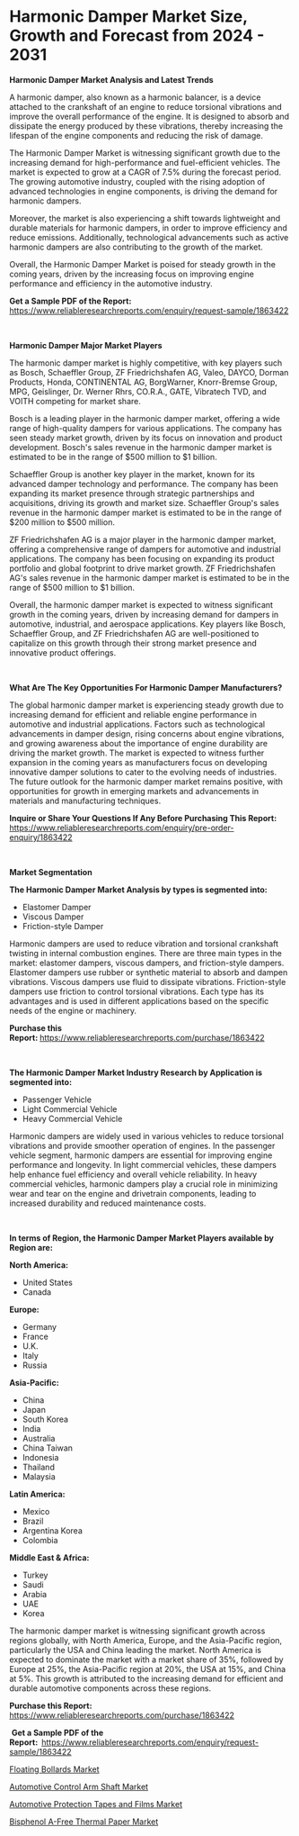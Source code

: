 <p><h1>Harmonic Damper Market Size, Growth and Forecast from 2024 - 2031</h1></p><p><strong>Harmonic Damper Market Analysis and Latest Trends</strong></p>
<p><p>A harmonic damper, also known as a harmonic balancer, is a device attached to the crankshaft of an engine to reduce torsional vibrations and improve the overall performance of the engine. It is designed to absorb and dissipate the energy produced by these vibrations, thereby increasing the lifespan of the engine components and reducing the risk of damage.</p><p>The Harmonic Damper Market is witnessing significant growth due to the increasing demand for high-performance and fuel-efficient vehicles. The market is expected to grow at a CAGR of 7.5% during the forecast period. The growing automotive industry, coupled with the rising adoption of advanced technologies in engine components, is driving the demand for harmonic dampers.</p><p>Moreover, the market is also experiencing a shift towards lightweight and durable materials for harmonic dampers, in order to improve efficiency and reduce emissions. Additionally, technological advancements such as active harmonic dampers are also contributing to the growth of the market.</p><p>Overall, the Harmonic Damper Market is poised for steady growth in the coming years, driven by the increasing focus on improving engine performance and efficiency in the automotive industry.</p></p>
<p><strong>Get a Sample PDF of the Report:&nbsp;</strong> <a href="https://www.reliableresearchreports.com/enquiry/request-sample/1863422">https://www.reliableresearchreports.com/enquiry/request-sample/1863422</a></p>
<p>&nbsp;</p>
<p><strong>Harmonic Damper Major Market Players</strong></p>
<p><p>The harmonic damper market is highly competitive, with key players such as Bosch, Schaeffler Group, ZF Friedrichshafen AG, Valeo, DAYCO, Dorman Products, Honda, CONTINENTAL AG, BorgWarner, Knorr-Bremse Group, MPG, Geislinger, Dr. Werner Rhrs, CO.R.A., GATE, Vibratech TVD, and VOITH competing for market share.</p><p>Bosch is a leading player in the harmonic damper market, offering a wide range of high-quality dampers for various applications. The company has seen steady market growth, driven by its focus on innovation and product development. Bosch's sales revenue in the harmonic damper market is estimated to be in the range of $500 million to $1 billion.</p><p>Schaeffler Group is another key player in the market, known for its advanced damper technology and performance. The company has been expanding its market presence through strategic partnerships and acquisitions, driving its growth and market size. Schaeffler Group's sales revenue in the harmonic damper market is estimated to be in the range of $200 million to $500 million.</p><p>ZF Friedrichshafen AG is a major player in the harmonic damper market, offering a comprehensive range of dampers for automotive and industrial applications. The company has been focusing on expanding its product portfolio and global footprint to drive market growth. ZF Friedrichshafen AG's sales revenue in the harmonic damper market is estimated to be in the range of $500 million to $1 billion.</p><p>Overall, the harmonic damper market is expected to witness significant growth in the coming years, driven by increasing demand for dampers in automotive, industrial, and aerospace applications. Key players like Bosch, Schaeffler Group, and ZF Friedrichshafen AG are well-positioned to capitalize on this growth through their strong market presence and innovative product offerings.</p></p>
<p>&nbsp;</p>
<p><strong>What Are The Key Opportunities For Harmonic Damper Manufacturers?</strong></p>
<p><p>The global harmonic damper market is experiencing steady growth due to increasing demand for efficient and reliable engine performance in automotive and industrial applications. Factors such as technological advancements in damper design, rising concerns about engine vibrations, and growing awareness about the importance of engine durability are driving the market growth. The market is expected to witness further expansion in the coming years as manufacturers focus on developing innovative damper solutions to cater to the evolving needs of industries. The future outlook for the harmonic damper market remains positive, with opportunities for growth in emerging markets and advancements in materials and manufacturing techniques.</p></p>
<p><strong>Inquire or Share Your Questions If Any Before Purchasing This Report:</strong> <a href="https://www.reliableresearchreports.com/enquiry/pre-order-enquiry/1863422">https://www.reliableresearchreports.com/enquiry/pre-order-enquiry/1863422</a></p>
<p>&nbsp;</p>
<p><strong>Market Segmentation</strong></p>
<p><strong>The Harmonic Damper Market Analysis by types is segmented into:</strong></p>
<p><ul><li>Elastomer Damper</li><li>Viscous Damper</li><li>Friction-style Damper</li></ul></p>
<p><p>Harmonic dampers are used to reduce vibration and torsional crankshaft twisting in internal combustion engines. There are three main types in the market: elastomer dampers, viscous dampers, and friction-style dampers. Elastomer dampers use rubber or synthetic material to absorb and dampen vibrations. Viscous dampers use fluid to dissipate vibrations. Friction-style dampers use friction to control torsional vibrations. Each type has its advantages and is used in different applications based on the specific needs of the engine or machinery.</p></p>
<p><strong>Purchase this Report:&nbsp;</strong><a href="https://www.reliableresearchreports.com/purchase/1863422">https://www.reliableresearchreports.com/purchase/1863422</a></p>
<p>&nbsp;</p>
<p><strong>The Harmonic Damper Market Industry Research by Application is segmented into:</strong></p>
<p><ul><li>Passenger Vehicle</li><li>Light Commercial Vehicle</li><li>Heavy Commercial Vehicle</li></ul></p>
<p><p>Harmonic dampers are widely used in various vehicles to reduce torsional vibrations and provide smoother operation of engines. In the passenger vehicle segment, harmonic dampers are essential for improving engine performance and longevity. In light commercial vehicles, these dampers help enhance fuel efficiency and overall vehicle reliability. In heavy commercial vehicles, harmonic dampers play a crucial role in minimizing wear and tear on the engine and drivetrain components, leading to increased durability and reduced maintenance costs.</p></p>
<p>&nbsp;</p>
<p><strong>In terms of Region, the Harmonic Damper Market Players available by Region are:</strong></p>
<p>
    <p> <strong> North America: </strong>
        <ul>
            <li>United States</li>
            <li>Canada</li>
        </ul>
        </p> 
    <p> <strong> Europe: </strong>
        <ul>
            <li>Germany</li>
            <li>France</li>
            <li>U.K.</li>
            <li>Italy</li>
            <li>Russia</li>
        </ul>
        </p> 
    <p> <strong> Asia-Pacific: </strong>
        <ul>
            <li>China</li>
            <li>Japan</li>
            <li>South Korea</li>
            <li>India</li>
            <li>Australia</li>
            <li>China Taiwan</li>
            <li>Indonesia</li>
            <li>Thailand</li>
            <li>Malaysia</li>
        </ul>
        </p> 
    <p> <strong> Latin America: </strong>
        <ul>
            <li>Mexico</li>
            <li>Brazil</li>
            <li>Argentina Korea</li>
            <li>Colombia</li>
        </ul>
        </p> 
    <p> <strong> Middle East & Africa: </strong>
        <ul>
            <li>Turkey</li>
            <li>Saudi</li>
            <li>Arabia</li>
            <li>UAE</li>
            <li>Korea</li>
        </ul>
    </p>
    </p>
<p><p>The harmonic damper market is witnessing significant growth across regions globally, with North America, Europe, and the Asia-Pacific region, particularly the USA and China leading the market. North America is expected to dominate the market with a market share of 35%, followed by Europe at 25%, the Asia-Pacific region at 20%, the USA at 15%, and China at 5%. This growth is attributed to the increasing demand for efficient and durable automotive components across these regions.</p></p>
<p><strong>Purchase this Report: </strong><a href="https://www.reliableresearchreports.com/purchase/1863422">https://www.reliableresearchreports.com/purchase/1863422</a></p>
<p>&nbsp;<strong>Get a Sample PDF of the Report:&nbsp;&nbsp;</strong><a href="https://www.reliableresearchreports.com/enquiry/request-sample/1863422">https://www.reliableresearchreports.com/enquiry/request-sample/1863422</a></p>
<p><strong></strong></p>
<p><p><a href="https://ivy-potential-64b.notion.site/Floating-Bollards-Market-Research-Report-Provides-Critical-Insights-that-can-help-Shape-Business-Dev-c36e58b6a0584b708a02c0466556eaf7">Floating Bollards Market</a></p><p><a href="https://github.com/jodemen/Market-Research-Report-List-1/blob/main/automotive-control-arm-shaft-market.md">Automotive Control Arm Shaft Market</a></p><p><a href="https://github.com/jj19131/Market-Research-Report-List-1/blob/main/automotive-protection-tapes-and-films-market.md">Automotive Protection Tapes and Films Market</a></p><p><a href="https://view.publitas.com/reportprime-1/global-bisphenol-a-free-thermal-paper-market-size-and-market-trends-insights-and-projections-from-2023-to-2030/">Bisphenol A-Free Thermal Paper Market</a></p></p>